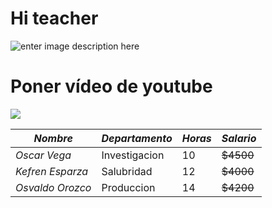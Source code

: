 # Hi teacher
![enter image description here](http://img.bekiamascotas.com/articulos/52000/52918/2.jpg)
# Poner vídeo de youtube
[![](https://img.youtube.com/vi/-KE8v44VS_k/0.jpg)](https://www.youtube.com/watch?v=-KE8v44VS_k)

| ***Nombre***         | ***Departamento***  | ***Horas*** | ***Salario*** |
|----------------|---------------|-------|---------|
| *Oscar Vega*     | Investigacion | 10    | ~~$4500~~   |
| *Kefren Esparza* | Salubridad    | 12    | ~~$4000~~   |
| *Osvaldo Orozco* | Produccion    | 14    | ~~$4200~~   |
